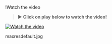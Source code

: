 !Watch the video

> :arrow_forward: **Click on play below to watch the video!**

[![Watch the video](https://drive.google.com/file/d/14gbCGyJtAYAObowxGJ9oOK6uBvTY8A1S/view?usp=drive_link)](https://www.youtube.com/embed/8RrYqJJq8sM)



maxresdefault.jpg
